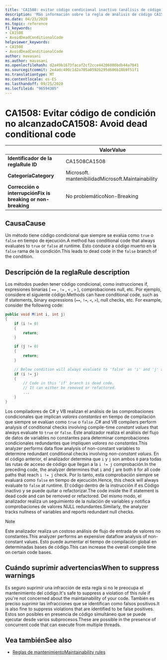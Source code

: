 ```yaml
---
title: 'CA1508: evitar código condicional inactivo (análisis de código)'
description: 'Más información sobre la regla de análisis de código CA1508: evitar código condicional inactivo'
ms.date: 04/23/2020
ms.topic: reference
f1_keywords:
- CA1508
- AvoidDeadConditionalCode
helpviewer_keywords:
- CA1508
- AvoidDeadConditionalCode
author: mavasani
ms.author: mavasani
ms.openlocfilehash: d2a49b1673facaf2cf2cce44206000bdb44a7041
ms.sourcegitcommit: 2e4adc490c1d2a705a0592b295d606b10b9f51f1
ms.translationtype: MT
ms.contentlocale: es-ES
ms.lasthandoff: 09/25/2020
ms.locfileid: "96594305"
---
```

# <a name="ca1508-avoid-dead-conditional-code"></a><span data-ttu-id="f252c-103">CA1508: Evitar código de condición no alcanzado</span><span class="sxs-lookup"><span data-stu-id="f252c-103">CA1508: Avoid dead conditional code</span></span>

| | <span data-ttu-id="f252c-104">Valor</span><span class="sxs-lookup"><span data-stu-id="f252c-104">Value</span></span> |
|-|-|
| <span data-ttu-id="f252c-105">**Identificador de la regla**</span><span class="sxs-lookup"><span data-stu-id="f252c-105">**Rule ID**</span></span> |<span data-ttu-id="f252c-106">CA1508</span><span class="sxs-lookup"><span data-stu-id="f252c-106">CA1508</span></span>|
| <span data-ttu-id="f252c-107">**Categoría**</span><span class="sxs-lookup"><span data-stu-id="f252c-107">**Category**</span></span> |<span data-ttu-id="f252c-108">Microsoft. mantenibilidad</span><span class="sxs-lookup"><span data-stu-id="f252c-108">Microsoft.Maintainability</span></span>|
| <span data-ttu-id="f252c-109">**Corrección o interrupción**</span><span class="sxs-lookup"><span data-stu-id="f252c-109">**Fix is breaking or non-breaking**</span></span> |<span data-ttu-id="f252c-110">No problemático</span><span class="sxs-lookup"><span data-stu-id="f252c-110">Non-Breaking</span></span>|

## <a name="cause"></a><span data-ttu-id="f252c-111">Causa</span><span class="sxs-lookup"><span data-stu-id="f252c-111">Cause</span></span>

<span data-ttu-id="f252c-112">Un método tiene código condicional que siempre se evalúa como `true` o `false` en tiempo de ejecución.</span><span class="sxs-lookup"><span data-stu-id="f252c-112">A method has conditional code that always evaluates to `true` or `false` at runtime.</span></span> <span data-ttu-id="f252c-113">Esto conduce a código muerto en la `false` rama de la condición.</span><span class="sxs-lookup"><span data-stu-id="f252c-113">This leads to dead code in the `false` branch of the condition.</span></span>

## <a name="rule-description"></a><span data-ttu-id="f252c-114">Descripción de la regla</span><span class="sxs-lookup"><span data-stu-id="f252c-114">Rule description</span></span>

<span data-ttu-id="f252c-115">Los métodos pueden tener código condicional, como instrucciones if, expresiones binarias ( `==` , `!=` , `<` , `>` ), comprobaciones null, etc. Por ejemplo, considere el siguiente código:</span><span class="sxs-lookup"><span data-stu-id="f252c-115">Methods can have conditional code, such as if statements, binary expressions (`==`, `!=`, `<`, `>`), null checks, etc. For example, consider the following code:</span></span>

```csharp
public void M(int i, int j)
{
    if (i != 0)
    {
        return;
    }

    if (j != 0)
    {
        return;
    }

    // Below condition will always evaluate to 'false' as 'i' and 'j' are both '0' here.
    if (i != j)
    {
        // Code in this 'if' branch is dead code.
        // It can either be removed or refactored.
        ...
    }
}
```

<span data-ttu-id="f252c-116">Los compiladores de C# y VB realizan el análisis de las comprobaciones condicionales que implican _valores constantes_ en tiempo de compilación que siempre se evalúan como `true` o `false` .</span><span class="sxs-lookup"><span data-stu-id="f252c-116">C# and VB compilers perform analysis of conditional checks involving compile-time _constant values_ that always evaluate to `true` or `false`.</span></span> <span data-ttu-id="f252c-117">Este analizador realiza el análisis del flujo de datos de variables no constantes para determinar comprobaciones condicionales redundantes que impliquen _valores no constantes_.</span><span class="sxs-lookup"><span data-stu-id="f252c-117">This analyzer performs data flow analysis of non-constant variables to determine redundant conditional checks involving _non-constant values_.</span></span> <span data-ttu-id="f252c-118">En el código anterior, el analizador determina que `i` y `j` son ambos `0` para todas las rutas de acceso de código que llegan a la `i != j` comprobación.</span><span class="sxs-lookup"><span data-stu-id="f252c-118">In the preceding code, the analyzer determines that `i` and `j` are both `0` for all code paths that reach `i != j` check.</span></span> <span data-ttu-id="f252c-119">Por lo tanto, esta comprobación siempre se evaluará como `false` en tiempo de ejecución.</span><span class="sxs-lookup"><span data-stu-id="f252c-119">Hence, this check will always evaluate to `false` at runtime.</span></span> <span data-ttu-id="f252c-120">El código dentro de la instrucción if es Código inactivo y se puede quitar o refactorizar.</span><span class="sxs-lookup"><span data-stu-id="f252c-120">The code inside the if statement is dead code and can be removed or refactored.</span></span> <span data-ttu-id="f252c-121">Del mismo modo, el analizador realiza un seguimiento de la nulación de variables y notifica comprobaciones de valores NULL redundantes.</span><span class="sxs-lookup"><span data-stu-id="f252c-121">Similarly, the analyzer tracks nullness of variables and reports redundant null checks.</span></span>

> [!NOTE]
> <span data-ttu-id="f252c-122">Este analizador realiza un costoso análisis de flujo de entrada de valores no constantes.</span><span class="sxs-lookup"><span data-stu-id="f252c-122">This analyzer performs an expensive dataflow analysis of non-constant values.</span></span> <span data-ttu-id="f252c-123">Esto puede aumentar el tiempo de compilación global en determinadas bases de código.</span><span class="sxs-lookup"><span data-stu-id="f252c-123">This can increase the overall compile time on certain code bases.</span></span>

## <a name="when-to-suppress-warnings"></a><span data-ttu-id="f252c-124">Cuándo suprimir advertencias</span><span class="sxs-lookup"><span data-stu-id="f252c-124">When to suppress warnings</span></span>

<span data-ttu-id="f252c-125">Es seguro suprimir una infracción de esta regla si no le preocupa el mantenimiento del código.</span><span class="sxs-lookup"><span data-stu-id="f252c-125">It's safe to suppress a violation of this rule if you're not concerned about the maintainability of your code.</span></span> <span data-ttu-id="f252c-126">También es preciso suprimir las infracciones que se identifican como falsos positivos.</span><span class="sxs-lookup"><span data-stu-id="f252c-126">It is also fine to suppress violations that are identified to be false positives.</span></span> <span data-ttu-id="f252c-127">Estos son posibles en presencia de código simultáneo que se puede ejecutar desde varios subprocesos.</span><span class="sxs-lookup"><span data-stu-id="f252c-127">These are possible in the presence of concurrent code that can execute from multiple threads.</span></span>

## <a name="see-also"></a><span data-ttu-id="f252c-128">Vea también</span><span class="sxs-lookup"><span data-stu-id="f252c-128">See also</span></span>

- [<span data-ttu-id="f252c-129">Reglas de mantenimiento</span><span class="sxs-lookup"><span data-stu-id="f252c-129">Maintainability rules</span></span>](maintainability-warnings.md)
